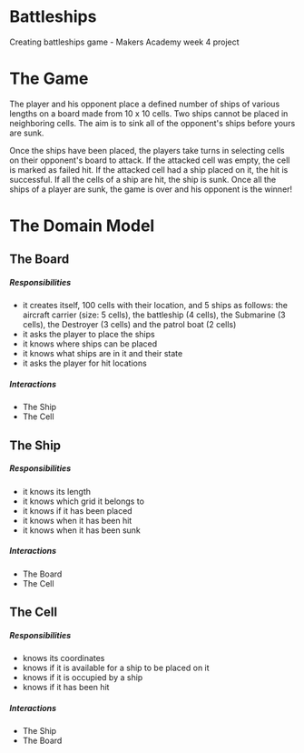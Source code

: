 Battleships
===========

Creating battleships game - Makers Academy week 4 project



# The Game

The player and his opponent place a defined number of ships of various lengths on a board made from 10 x 10 cells. Two ships cannot be placed in neighboring cells. The aim is to sink all of the opponent's ships before yours are sunk.

Once the ships have been placed, the players take turns in selecting cells on their opponent's board to attack. If the attacked cell was empty, the cell is marked as failed hit. If the attacked cell had a ship placed on it, the hit is successful. If all the cells of a ship are hit, the ship is sunk. Once all the ships of a player are sunk, the game is over and his opponent is the winner!

# The Domain Model

## The Board
##### Responsibilities
- it creates itself, 100 cells with their location, and 5 ships as follows: the aircraft carrier (size: 5 cells), the battleship (4 cells), the Submarine (3 cells), the Destroyer (3 cells) and the patrol boat (2 cells)
- it asks the player to place the ships
- it knows where ships can be placed
- it knows what ships are in it and their state
- it asks the player for hit locations

##### Interactions
- The Ship
- The Cell

## The Ship

##### Responsibilities
- it knows its length
- it knows which grid it belongs to
- it knows if it has been placed
- it knows when it has been hit
- it knows when it has been sunk

##### Interactions
- The Board
- The Cell

## The Cell

##### Responsibilities
- knows its coordinates
- knows if it is available for a ship to be placed on it
- knows if it is occupied by a ship
- knows if it has been hit

##### Interactions
- The Ship
- The Board
